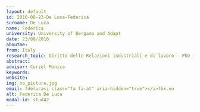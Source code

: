 ```yaml
---
layout: default 
id: 2016-08-23-De Luca-Federica
surname: De Luca
name: Federica
university: University of Bergamo and Adapt
date: 23/08/2016
aboutme: 
from: Italy
research_topic: Diritto delle Relazioni industriali e di lavoro - PhD in Labour Productivity and Workplace Change” 
abstract: 
advisor: Curzel Monica
keywords: 
website: 
img: no_picture.jpg
email: fdeluca<i class="fa fa-at" aria-hidden="true"></i>fbk.eu
alt: Federica De Luca
modal-id: stud42
---
```

